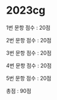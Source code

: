 # 2023cg



1번 문항 점수 : 20점


2번 문항 점수 : 20점


3번 문항 점수 : 20점


4번 문항 점수 : 20점


5번 문항 점수 : 20점

총점 : 90점
